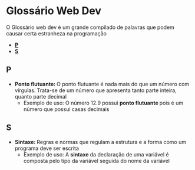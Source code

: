 # Glossário Web Dev
O Glossário web dev é um grande compilado de palavras que podem causar certa estranheza na programação

<ul>
  <li> <a href="#s"> <b> P </b> </a></li>
  <li> <a href="#s"> <b> S </b> </a></li>
</ul>

## P
- <b> Ponto flutuante: </b> O ponto flutuante é nada mais do que um número com vírgulas. Trata-se de um número que apresenta tanto parte inteira, quanto parte decimal
  - Exemplo de uso: O número 12.9 possui <b> ponto flutuante </b> pois é um número que possui casas decimais

## S
- <b> Sintaxe: </b> Regras e normas que regulam a estrutura e a forma como um programa deve ser escrita
  - Exemplo de uso: A  <b> sintaxe </b> da declaração de uma variável é composta pelo tipo da variável seguida do nome da variável

